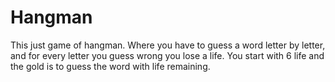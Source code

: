 # Hangman

This just game of hangman. Where you have to guess a word letter by letter, and for every letter you guess wrong you lose a life. You start with 6 life and the gold is to guess the word with life remaining.
